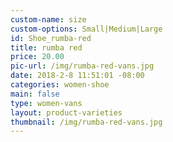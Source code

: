 ```yaml
---
custom-name: size
custom-options: Small|Medium|Large
id: Shoe_rumba-red
title: rumba red
price: 20.00
pic-url: /img/rumba-red-vans.jpg
date: 2018-2-8 11:51:01 -08:00
categories: women-shoe
main: false
type: women-vans
layout: product-varieties
thumbnail: /img/rumba-red-vans.jpg
---
```


